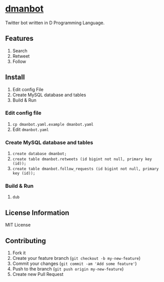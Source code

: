 # [dmanbot](https://twitter.com/d_man_bot)

Twitter bot written in D Programming Language.

## Features

1. Search
2. Retweet
3. Follow

## Install

1. Edit config File
2. Create MySQL database and tables
3. Build & Run

### Edit config file

1. `cp dmanbot.yaml.example dmanbot.yaml`
2. Edit `dmanbot.yaml`

### Create MySQL database and tables

1. `create database dmanbot;`
2. `create table dmanbot.retweets (id bigint not null, primary key (id));`
3. `create table dmanbot.follow_requests (id bigint not null, primary key (id));`

### Build & Run

1. `dub`

## License Information

MIT License

## Contributing

1. Fork it
2. Create your feature branch (`git checkout -b my-new-feature`)
3. Commit your changes (`git commit -am 'Add some feature'`)
4. Push to the branch (`git push origin my-new-feature`)
5. Create new Pull Request
